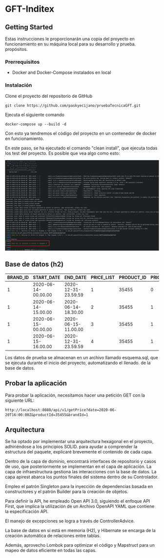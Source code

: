# GFT-Inditex

## Getting Started

Estas instrucciones le proporcionarán una copia del proyecto en funcionamiento en su máquina local para su desarrollo y
prueba.
propósitos.

### Prerrequisitos

* Docker and Docker-Compose instalados en local

### Instalación

Clone el proyecto del repositorio de GitHub

```
git clone https://github.com/paskyecijano/pruebaTecnicaGFT.git
```

Ejecuta el siguiente comando

```
docker-compose up --build -d
```

Con esto ya tendremos el código del proyecto en un contenedor de docker en funcionamiento.

En este paso, se ha ejecutado el comando "clean install", que ejecuta todas los test del proyecto.
Es posible que vea algo como esto:

![test.png](test.png)

## Base de datos (h2)

| BRAND_ID | START_DATE          | END_DATE            | PRICE_LIST | PRODUCT_ID | PRIORITY | PRICE | CURR |
|----------|---------------------|---------------------|------------|------------|----------|-------|------|
| 1        | 2020-06-14-00.00.00 | 2020-12-31-23.59.59 | 1          | 35455      | 0        | 35.50 | EUR  |
| 1        | 2020-06-14-15.00.00 | 2020-06-14-18.30.00 | 2          | 35455      | 1        | 25.45 | EUR  |
| 1        | 2020-06-15-00.00.00 | 2020-06-15-11.00.00 | 3          | 35455      | 1        | 30.50 | EUR  |
| 1        | 2020-06-15-16.00.00 | 2020-12-31-23.59.59 | 4          | 35455      | 1        | 38.95 | EUR  |

Los datos de prueba se almacenan en un archivo llamado esquema.sql, que se ejecuta durante el inicio del proyecto,
automatizando el llenado.
de la base de datos.

## Probar la aplicación

Para probar la aplicación, necesitamos hacer una petición GET con la siguiente URL:

```
http://localhost:8080/api/v1/getPrice?date=2020-06-20T16:00:00Z&productId=35455&brandId=1
```

## Arquitectura

Se ha optado por implementar una arquitectura hexagonal en el proyecto, adhiriéndose a los principios SOLID. para ayudar
a comprender la estructura del paquete, explicaré brevemente el contenido de cada capa.

Dentro de la capa de dominio, encontrará interfaces de repositorio y casos de uso, que posteriormente se implementan en
el
capa de aplicación. La capa de infraestructura gestiona las interacciones con la base de datos. La capa apirest
abarca los puntos finales del sistema dentro de su Controlador.

Empleo el patrón Singleton para la inyección de dependencias basada en constructores y el patrón Builder para la
creación de objetos.

Para definir la API, he empleado Open API 3.0, siguiendo el enfoque API First, que implica la utilización de un
Archivo OpenAPI YAML que contiene la especificación API.

El manejo de excepciones se logra a través de ControllerAdvice.

La base de datos en sí está en memoria (H2), y Hibernate se encarga de la creación automática de relaciones entre
tablas.

Además, aprovecho Lombok para optimizar el código y Mapstruct para un mapeo de datos eficiente en todas las capas.

